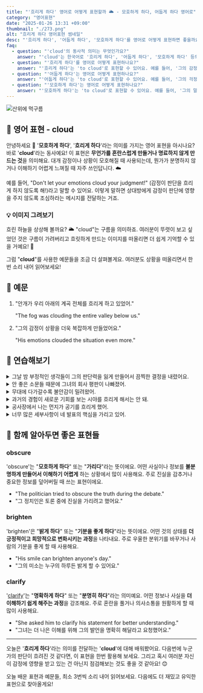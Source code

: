 ```yaml
---
title: "'흐리게 하다' 영어로 어떻게 표현할까 🌥️ - 모호하게 하다, 어둡게 하다 영어로"
category: "영어표현"
date: "2025-01-26 13:31 +09:00"
thumbnail: "./273.png"
alt: "흐리게 하다 영어표현 썸네일"
desc: "'흐리게 하다', '어둡게 하다', '모호하게 하다'를 영어로 어떻게 표현하면 좋을까요? '그의 감정이 상황을 흐리게 하고 있어', '그의 걱정이 미래를 어둡게 하고 있어', '그의 말이 상황을 모호하게 하고 있어' 등을 영어로 표현하는 법을 배워봅시다. 다양한 예문을 통해서 연습하고 본인의 표현으로 만들어 보세요."
faq:
  - question: "'cloud'의 동사적 의미는 무엇인가요?"
    answer: "'cloud'는 한국어로 '흐리게 하다', '어둡게 하다', '모호하게 하다' 등의 의미로 사용됩니다. 주로 시각적, 정서적, 혹은 개념적인 맥락에서 사용되죠."
  - question: "'흐리게 하다'를 영어로 어떻게 표현하나요?"
    answer: "'흐리게 하다'는 'to cloud'로 표현할 수 있어요. 예를 들어, '그의 감정이 상황을 흐리게 하고 있어'는 'His emotions are clouding the situation'으로 말할 수 있어요."
  - question: "'어둡게 하다'는 영어로 어떻게 표현하나요?"
    answer: "'어둡게 하다'는 'to cloud'로 표현할 수 있어요. 예를 들어, '그의 걱정이 미래를 어둡게 하고 있어'는 'His worries are clouding the future'로 표현할 수 있어요."
  - question: "'모호하게 하다'는 영어로 어떻게 표현하나요?"
    answer: "'모호하게 하다'는 'to cloud'로 표현할 수 있어요. 예를 들어, '그의 말이 상황을 모호하게 하고 있어'는 'His words are clouding the situation'으로 말할 수 있어요."
---
```


![산위에 먹구름](./273-1.jpg)

## 🌟 영어 표현 - cloud

안녕하세요 👋 '**모호하게 하다**', '**흐리게 하다**'라는 의미를 가지는 영어 표현을 아시나요? 바로 '**cloud**'라는 동사예요! 이 표현은 **무언가를 혼란스럽게 만들거나 명료하지 않게 만드는 것**을 의미해요. 대개 감정이나 상황이 모호해질 때 사용되는데, 뭔가가 분명하지 않거나 이해하기 어렵게 느껴질 때 자주 쓰인답니다. ☁️

예를 들어, "Don't let your emotions cloud your judgment!" (감정이 판단을 흐리게 하지 않도록 해!)라고 말할 수 있어요. 이렇게 말하면 상대방에게 감정이 판단에 영향을 주지 않도록 조심하라는 메시지를 전달하는 거죠.

<script async src="https://pagead2.googlesyndication.com/pagead/js/adsbygoogle.js?client=ca-pub-1465612013356152"
     crossorigin="anonymous"></script>
<!-- engple-horizontal-ad -->

<ins class="adsbygoogle"
     style="display:block"
     data-ad-client="ca-pub-1465612013356152"
     data-ad-slot="2106896038"
     data-ad-format="auto"
     data-full-width-responsive="true"></ins>

<script>
     (adsbygoogle = window.adsbygoogle || []).push({});
</script>

### 💡 이미지 그려보기

흐린 하늘을 상상해 볼까요? 🌥️ "cloud"는 구름을 의미하죠. 여러분이 뚜렷이 보고 싶었던 것은 구름이 가려버리고 흐릿하게 만드는 이미지를 떠올리면 더 쉽게 기억할 수 있을 거예요! 🌈

그럼 "**cloud**"를 사용한 예문들을 조금 더 살펴볼게요. 여러분도 상황을 떠올리면서 한 번 소리 내어 읽어보세요!

## 📖 예문

1. "안개가 우리 아래의 계곡 전체를 흐리게 하고 있었어."

   "The fog was clouding the entire valley below us."

2. "그의 감정이 상황을 더욱 복잡하게 만들었어요."

   "His emotions clouded the situation even more."

## 💬 연습해보기

<details>
<summary>그날 밤 부정적인 생각들이 그의 판단력을 잃게 만들어서 끔찍한 결정을 내렸어요.</summary>
<span>Dark thoughts clouded his judgment that night, and he <a href="/blog/vocab-1/010.make-a-decision/">made some terrible decisions</a>.</span>
</details>

<details>
<summary>안 좋은 소문들 때문에 그녀의 회사 평판이 나빠졌어.</summary>
<span>Those nasty rumors have clouded her reputation at work.</span>
</details>

<details>
<summary>무대에 다가갈수록 불안감이 밀려왔어.</summary>
<span><a href="/blog/in-english/307.doubt/">Doubt</a> started to cloud his mind as he <a href="/blog/in-english/267.approach/">approached</a> the stage.</span>
</details>

<details>
<summary>과거의 경험이 새로운 기회를 보는 시야를 흐리게 해서는 안 돼.</summary>
<span>Past experiences shouldn't cloud your view of new opportunities.</span>
</details>

<details>
<summary>공사장에서 나는 먼지가 공기를 흐리게 했어.</summary>
<span>The dust from the construction site clouded the air.</span>
</details>

<details>
<summary>너무 많은 세부사항이 네 발표의 핵심을 가리고 있어.</summary>
<span>Too many details are clouding the main point of your presentation.</span>
</details>

## 🤝 함께 알아두면 좋은 표현들

### obscure

'obscure'는 "**모호하게 하다**" 또는 "**가리다**"라는 뜻이에요. 어떤 사실이나 정보를 **불분명하게 만들어서 이해하기 어렵게** 하는 상황에서 많이 사용해요. 주로 진실을 감추거나 중요한 정보를 덮어버릴 때 쓰는 표현이에요.

- "The politician tried to obscure the truth during the debate."
- "그 정치인은 토론 중에 진실을 가리려고 했어요."

### brighten

'brighten'은 "**밝게 하다**" 또는 "**기분을 좋게 하다**"라는 뜻이에요. 어떤 것의 상태를 **더 긍정적이고 희망적으로 변화시키는 과정**을 나타내요. 주로 우울한 분위기를 바꾸거나 사람의 기분을 좋게 할 때 사용해요.

- "His smile can brighten anyone's day."
- "그의 미소는 누구의 하루든 밝게 할 수 있어요."

### clarify

'[clarify](/blog/in-english/278.clarify/)'는 "**명확하게 하다**" 또는 "**분명히 하다**"라는 의미예요. 어떤 정보나 사실을 **더 이해하기 쉽게 해주는 과정**을 강조해요. 주로 혼란을 풀거나 의사소통을 원활하게 할 때 많이 사용해요.

- "She asked him to clarify his statement for better understanding."
- "그녀는 더 나은 이해를 위해 그의 발언을 명확히 해달라고 요청했어요."

---

오늘은 '**흐리게 하다**'라는 의미를 전달하는 '**cloud**'에 대해 배워봤어요. 다음번에 누군가의 판단이 흐려진 것 같다면, 이 표현을 한번 활용해 보세요. 그리고 혹시 여러분 자신이 감정에 영향을 받고 있는 건 아닌지 점검해보는 것도 좋을 것 같아요! 😊

오늘 배운 표현과 예문들, 최소 3번씩 소리 내어 읽어보세요. 다음에도 더 재밌고 유익한 표현으로 찾아올게요!
